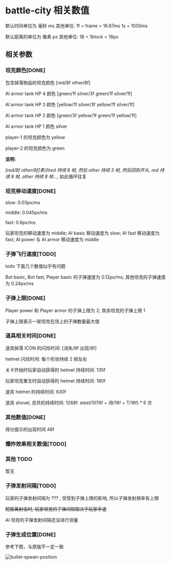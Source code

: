 # battle-city 相关数值

默认时间单位为 毫秒 ms 其他单位: 1f = frame = 16.67ms 1s = 1000ms

默认距离的单位为 像素 px 其他单位: 1B = 1block = 16px

## 相关参数

### 坦克颜色[DONE]

包含掉落物品的坦克颜色 [red/8f other/8f]

AI armor tank HP 4 颜色 [green/1f silver/3f green/1f silver/1f]

AI armor tank HP 3 颜色 [yellow/1f silver/3f yellow/1f silver/1f]

AI armor tank HP 2 颜色 [green/3f yellow/1f green/1f yellow/1f]

AI armor tank HP 1 颜色 silver

player-1 的坦克颜色为 yellow

player-2 的坦克颜色为 green

**说明:**

*[red/8f other/8f]*表示*red 持续 8 帧, 然后 other 持续 3 帧, 然后回到开头, red 持续 8 帧, other 持续 8 帧...*, 如此循环往复

### 坦克移动速度[DONE]

slow: 0.03px/ms

middle: 0.045px/ms

fast: 0.6px/ms

玩家坦克的移动速度为 middle; AI basic 移动速度为 slow; AI fast 移动速度为 fast; AI power 与 AI armor 移动速度为 middle

### 子弹飞行速度[TODO]

todo 下面几个数值似乎有问题

Bot basic, Bot fast, Player basic 的子弹速度为 0.12px/ms; 其他坦克的子弹速度为 0.24px/ms

### 子弹上限[DONE]

Player power 和 Player armor 的子弹上限为 2; 其余坦克的子弹上限 1

子弹上限表示一架坦克在场上的子弹数量最大值

### 道具相关时间[DONE]

道具掉落 ICON 的闪烁时间: [消失/8f 出现/8f]

helmet 闪烁时间: 每个形状持续 2 帧左右

关卡开始时玩家自动获得的 helmet 持续时间: 135f

玩家坦克重生时自动获得的 helmet 持续时间: 180f

道具 helmet 的持续时间: 630f

道具 shovel, 总共的持续时间: 1268f. steel/1076f + (B/16f + T/16f) \* 6 次

### 其他数值[DONE]

得分提示的出现时间 48f

### 爆炸效果相关数值[TODO]

### 其他 TODO

暂无

### 子弹发射间隔[TODO]

玩家的子弹发射间隔为 ??? , 但受到子弹上限的影响, 所以子弹发射频率有上限

~~短距离射击时, 玩家坦克的子弹间隔取决于玩家手速~~

AI 坦克的子弹发射间隔还没进行测量

### 子弹生成位置[DONE]

参考下图，与原版不一定一致

![bullet-spwan-position](bullet-spwan-position.jpg)
